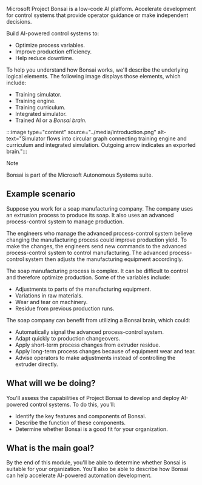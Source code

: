 Microsoft Project Bonsai is a low-code AI platform. Accelerate development for control systems that provide operator guidance or make independent decisions. 

Build AI-powered control systems to:

- Optimize process variables.
- Improve production efficiency.
- Help reduce downtime.

To help you understand how Bonsai works, we'll describe the underlying logical elements. The following image displays those elements, which include:

- Training simulator.
- Training engine.
- Training curriculum.
- Integrated simulator.
- Trained AI or a *Bonsai brain*.

:::image type="content" source="../media/introduction.png" alt-text="Simulator flows into circular graph connecting training engine and curriculum and integrated simulation. Outgoing arrow indicates an exported brain.":::

> [!NOTE]
> Bonsai is part of the Microsoft Autonomous Systems suite.

## Example scenario

Suppose you work for a soap manufacturing company. The company uses an extrusion process to produce its soap. It also uses an advanced process-control system to manage production.

The engineers who manage the advanced process-control system believe changing the manufacturing process could improve production yield. To make the changes, the engineers send new commands to the advanced process-control system to control manufacturing. The advanced process-control system then adjusts the manufacturing equipment accordingly.

The soap manufacturing process is complex. It can be difficult to control and therefore optimize production. Some of the variables include:

- Adjustments to parts of the manufacturing equipment.
- Variations in raw materials.
- Wear and tear on machinery.
- Residue from previous production runs.

The soap company can benefit from utilizing a Bonsai brain, which could:

- Automatically signal the advanced process-control system.
- Adapt quickly to production changeovers.
- Apply short-term process changes from extruder residue.
- Apply long-term process changes because of equipment wear and tear.
- Advise operators to make adjustments instead of controlling the extruder directly.

## What will we be doing?

You'll assess the capabilities of Project Bonsai to develop and deploy AI-powered control systems. To do this, you'll:

- Identify the key features and components of Bonsai.
- Describe the function of these components.
- Determine whether Bonsai is a good fit for your organization.

## What is the main goal?

By the end of this module, you'll be able to determine whether Bonsai is suitable for your organization. You'll also be able to describe how Bonsai can help accelerate AI-powered automation development.
